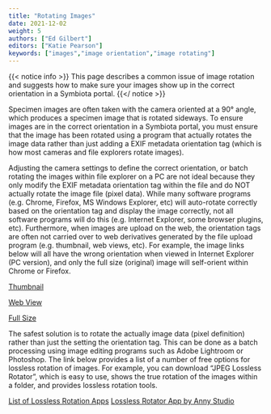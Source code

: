 ```yaml
---
title: "Rotating Images"
date: 2021-12-02
weight: 5
authors: ["Ed Gilbert"]
editors: ["Katie Pearson"]
keywords: ["images","image orientation","image rotating"]
---
```


{{< notice info >}}
  This page describes a common issue of image rotation and suggests how to make sure your images show up in the correct orientation in a Symbiota portal.
{{</ notice >}}

Specimen images are often taken with the camera oriented at a 90° angle, which produces a specimen image that is rotated sideways. To ensure images are in the correct orientation in a Symbiota portal, you must ensure that the image has been rotated using a program that actually rotates the image data rather than just adding a EXIF metadata orientation tag (which is how most cameras and file explorers rotate images).

Adjusting the camera settings to define the correct orientation, or batch rotating the images within file explorer on a PC are not ideal because they only modify the EXIF metadata orientation tag within the file and do NOT actually rotate the image file (pixel data). While many software programs (e.g. Chrome, Firefox, MS Windows Explorer, etc) will auto-rotate correctly based on the orientation tag and display the image correctly, not all software programs will do this (e.g. Internet Explorer, some browser plugins, etc). Furthermore, when images are upload on the web, the orientation tags are often not carried over to web derivatives generated by the file upload program (e.g. thumbnail, web views, etc). For example, the image links below will all have the wrong orientation when viewed in Internet Explorer (PC version), and only the full size (original) image will self-orient within Chrome or Firefox. 

[Thumbnail](https://s.idigbio.org/idigbio-images-prod-thumbnail/d7ce7fda69335db5966a2265e8771e1e.jpg)

[Web View](https://s.idigbio.org/idigbio-images-prod-webview/d7ce7fda69335db5966a2265e8771e1e.jpg)

[Full Size](https://s.idigbio.org/idigbio-images-prod-fullsize/d7ce7fda69335db5966a2265e8771e1e.jpg)

The safest solution is to rotate the actually image data (pixel definition) rather than just the setting the orientation tag. This can be done as a batch processing using image editing programs such as Adobe Lightroom or Photoshop. The link below provides a list of a number of free options for lossless rotation of images. For example, you can download “JPEG Lossless Rotator”, which is easy to use, shows the true rotation of the images within a folder, and provides lossless rotation tools. 

[List of Lossless Rotation Apps](http://jpegclub.org/losslessapps.html)
[Lossless Rotator App by Anny Studio](http://annystudio.com/software/jpeglosslessrotator/)
